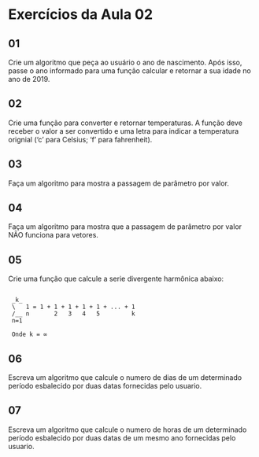 # Exercícios da Aula 02

## 01

Crie um algoritmo que peça ao usuário o ano de nascimento. Após isso, passe o ano informado para uma função calcular e retornar a sua idade no ano de 2019.

## 02

Crie uma função para converter e retornar temperaturas. A função deve receber o valor a ser convertido e uma letra para indicar a temperatura orignial (‘c’ para Celsius; ‘f’ para fahrenheit).

## 03

Faça um algoritmo para mostra a passagem de parâmetro por valor.

## 04

Faça um algoritmo para mostra que a passagem de parâmetro por valor NÃO funciona para vetores.

## 05

Crie uma função que calcule a serie divergente harmônica abaixo:

```

 _k_
 \   1 = 1 + 1 + 1 + 1 + 1 + ... + 1
 /__ n       2   3   4   5         k
 n=1

 Onde k = ∞
```

## 06

Escreva um algoritmo que calcule o numero de dias de um determinado período esbalecido por duas datas fornecidas pelo usuario.

## 07

Escreva um algoritmo que calcule o numero de horas de um determinado período esbalecido por duas datas de um mesmo ano fornecidas pelo usuario.